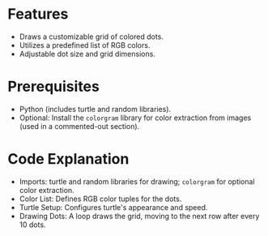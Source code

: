 
# Features  
- Draws a customizable grid of colored dots.
- Utilizes a predefined list of RGB colors.
- Adjustable dot size and grid dimensions.
# Prerequisites 
- Python (includes turtle and random libraries).
- Optional: Install the `colorgram` library for color extraction from images (used in a commented-out section).
# Code Explanation 
- Imports: turtle and random libraries for drawing; `colorgram` for optional color extraction.
- Color List: Defines RGB color tuples for the dots.
- Turtle Setup: Configures turtle's appearance and speed.
- Drawing Dots: A loop draws the grid, moving to the next row after every 10 dots.


